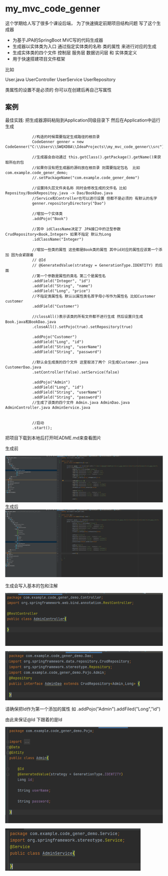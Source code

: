 # my_mvc_code_genner


这个学期给人写了很多个课设后端， 为了快速搞定前期项目结构问题 写了这个生成器


* 为基于JPA的SpringBoot MVC写的代码生成器
* 生成器以实体类为入口 通过指定实体类的名称 类的属性 来进行对应的生成
* 生成实体类的四个文件 控制层 服务层 数据访问层 和 实体类定义
* 用于快速搭建项目文件框架


  
比如
  
User.java UserController UserService UserRepository

类属性的设置不是必须的 你可以在创建后再自己写属性

## 案例 
最佳实践: 把生成器源码粘贴到Application同级目录下  然后在Application中运行生成

                //构造的时候需要指定生成路径的根目录 
                CodeGenner genner = new CodeGenner("C:\\Users\\SWQXDBA\\IdeaProjects\\my_mvc_code_genner\\src");

                //生成器会自动通过 this.getClass().getPackage().getName()来获取所在的包
                //如果你没有把生成器的源码放在根目录 则需要指定包名  比如  com.example.code_gener_demo; 
                //.setPackageName("com.example.code_gener_demo")

                //设置持久层文件夹名称 同时会修改生成的文件名 比如Repositoy/BookRepositoy.java -> Dao/BookDao.java
                //Service和Controller也可以进行设置 但都不是必须的 有默认的名字
                genner.repositoryDirectory("Dao")

                //增加一个实体类
                .addPojo("Book")

                //其中 idClassName决定了 JPA接口中的泛型参数 CrudRepository<Book,Integer> 如果不指定 默认为Long
                .idClassName("Integer")

                //增加一些类的属性 这些都是Book类的属性 其中id对应的属性应该第一个添加 因为会紧跟着   
                // @Id
                // @GeneratedValue(strategy = GenerationType.IDENTITY) 的后面
                //第一个参数是属性的类名 第二个是属性名
                .addField("Integer", "id")
                .addField("String", "name")
                .addField("Long", "price")
                //不指定类属性名 默认以属性类名首字母小写作为属性名 比如Customer customer
                .addField("Customer")

                //clossAll()表示该类的所有文件都不进行生成 然后设置只生成Book.java和BookDao.java
                .closeAll().setPojo(true).setRepository(true)

                .addPojo("Customer")
                .addField("Long", "id")
                .addField("String", "userName")
                .addField("String", "password")

                //默认会生成类的四个文件 这里取消了两个 只生成Customer.java CustomerDao.java
                .setController(false).setService(false)

                .addPojo("Admin")
                .addField("Long", "id")
                .addField("String", "userName")
                .addField("String", "password")
                //生成了该类的四个文件 Admin.java AdminDao.java AdminController.java AdminService.java


                //启动
                .start();

把项目下载到本地后打开README.md来查看图片

生成前

![img.png](img.png)
生成后
![img_1.png](img_1.png)


生成会写入基本的包和注解

![img_2.png](img_2.png)

![img_3.png](img_3.png)

请确保把Id作为第一个添加的属性 如 .addPojo("Admin").addFiled("Long","id")

由此来保证@Id 下跟着的是Id

![img_4.png](img_4.png)

![img_5.png](img_5.png)
